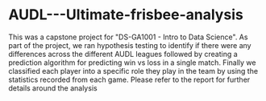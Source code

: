 # AUDL---Ultimate-frisbee-analysis
This was a capstone project for "DS-GA1001 - Intro to Data Science". As part of the project, we ran hypothesis testing to identify if there were any differences across the different AUDL leagues followed by creating a prediction algorithm for predicting win vs loss in a single match. Finally we classified each player into a specific role they play in the team by using the statistics recorded from each game. Please refer to the report for further details around the analysis 
